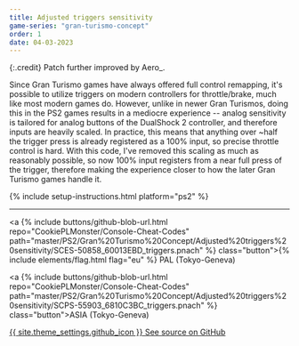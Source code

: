 ```yaml
---
title: Adjusted triggers sensitivity
game-series: "gran-turismo-concept"
order: 1
date: 04-03-2023
---
```


{:.credit}
Patch further improved by Aero_.

Since Gran Turismo games have always offered full control remapping, it's possible to utilize triggers on modern controllers for throttle/brake,
much like most modern games do. However, unlike in newer Gran Turismos, doing this in the PS2 games results in a mediocre experience -- analog sensitivity
is tailored for analog buttons of the DualShock 2 controller, and therefore inputs are heavily scaled. In practice, this means that anything over ~half the trigger
press is already registered as a 100% input, so precise throttle control is hard. With this code, I've removed this scaling as much as reasonably possible,
so now 100% input registers from a near full press of the trigger, therefore making the experience closer to how the later Gran Turismo games handle it.

{% include setup-instructions.html platform="ps2" %}

***

<a {% include buttons/github-blob-url.html repo="CookiePLMonster/Console-Cheat-Codes" path="master/PS2/Gran%20Turismo%20Concept/Adjusted%20triggers%20sensitivity/SCES-50858_60013EBD_triggers.pnach" %} class="button">{% include elements/flag.html flag="eu" %} PAL (Tokyo-Geneva)</a>

<a {% include buttons/github-blob-url.html repo="CookiePLMonster/Console-Cheat-Codes" path="master/PS2/Gran%20Turismo%20Concept/Adjusted%20triggers%20sensitivity/SCPS-55903_6810C3BC_triggers.pnach" %} class="button">ASIA (Tokyo-Geneva)</a>

<a href="https://github.com/CookiePLMonster/Console-Cheat-Codes/blob/master/PS2/Gran%20Turismo%20Concept/Adjusted%20triggers%20sensitivity" class="button github" target="_blank">{{ site.theme_settings.github_icon }} See source on GitHub</a>
